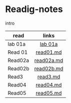 # Readig-notes
intro

| read   |      links     | 
|----------|:-------------:|
| lab 01a  |  [lab 01a](lab01a.md) | 
| Read 01  |   [read01.md](Read01.md)   |
| Read02a  | [read02a.md](read02a.md) |  
| Read02b  | [read02b.md](read02b.md) | 
| Read3    | [read3.md](read3.md) | 
| Read04   | [read04.md](Read04.md) | 
| Read05   | [read05.md](Read05.md) | 
